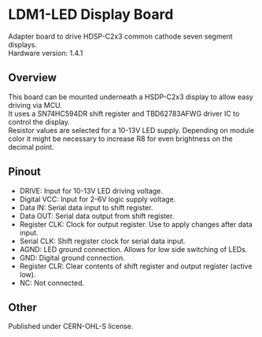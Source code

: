 # LDM1-LED Display Board
Adapter board to drive HDSP-C2x3 common cathode seven segment displays.  
Hardware version: 1.4.1  
## Overview
This board can be mounted underneath a HSDP-C2x3 display to allow easy driving via MCU.  
It uses a SN74HC594DR shift register and TBD62783AFWG driver IC to control the display.  
Resistor values are selected for a 10-13V LED supply.
Depending on module color it might be necessary to increase R8 for even brightness on the decimal point.
## Pinout
- DRIVE: Input for 10-13V LED driving voltage.
- Digital VCC: Input for 2-6V logic supply voltage.
- Data IN: Serial data input to shift register.
- Data OUT: Serial data output from shift register.
- Register CLK: Clock for output register. Use to apply changes after data input.
- Serial CLK: Shift register clock for serial data input.
- AGND: LED ground connection. Allows for low side switching of LEDs.
- GND: Digital ground connection.
- Register CLR: Clear contents of shift register and output register (active low).
- NC: Not connected.
## Other
Published under CERN-OHL-S license.
